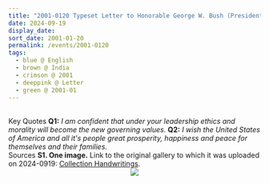 ```yaml
---
title: "2001-0120 Typeset Letter to Honorable George W. Bush (President of the United States of America), India]"
date: 2024-09-19
display_date: 
sort_date: 2001-01-20
permalink: /events/2001-0120
tags:
  - blue @ English
  - brown @ India
  - crimson @ 2001
  - deeppink @ Letter
  - green @ 2001-01
---
```


<br>

<wave-list>
  <list-title color="DarkSeaGreen" width="55">Key Quotes</list-title>
  <list-item color="BlanchedAlmond" width="280"><b>Q1:</b> <i>I am confident that under your leadership ethics and morality will become the new governing values.</i></list-item>
  <list-item color="Lavender" width="280"><b>Q2:</b> <i>I wish the United States of America and all it's people great prosperity, happiness and peace for themselves and their families.</i></list-item>
</wave-list>

<br>

<wave-list>
  <list-title color="DarkSeaGreen" width="40">Sources</list-title>
  <list-item color="BlanchedAlmond"  width="280"><b>S1. One image.</b> Link to the original gallery to which it was uploaded on 2024-0919: <a href="https://eternalmoments.smugmug.com/Collections/Karan-Khurana-Collection/Handwritings/">Collection Handwritings</a>.</list-item>
</wave-list>

<div style="text-align: center"><img src="https://pub-bcc3cbe9b1e94ba1ac28915f7a3900fa.r2.dev/2001-0120_Typeset_Letter_to_Honorable_George_W._Bush_(President_of_the_United_States_of_America)_India_(Karan_Khurana_Collection).jpg" /></div>